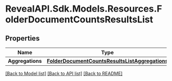 # RevealAPI.Sdk.Models.Resources.FolderDocumentCountsResultsList
## Properties

Name | Type | Description | Notes
------------ | ------------- | ------------- | -------------
**Aggregations** | [**FolderDocumentCountsResultsListAggregations**](FolderDocumentCountsResultsListAggregations.md) |  | [optional] 

[[Back to Model list]](../README.md#documentation-for-models) [[Back to API list]](../README.md#documentation-for-api-endpoints) [[Back to README]](../README.md)

